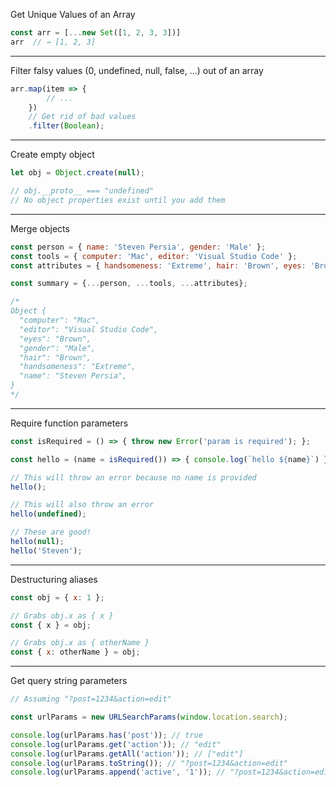 Get Unique Values of an Array

```js
const arr = [...new Set([1, 2, 3, 3])]
arr  // → [1, 2, 3]
```
----

Filter falsy values (0, undefined, null, false, ...) out of an array

```js
arr.map(item => {
        // ...
    })
    // Get rid of bad values
    .filter(Boolean);
```
----

Create empty object

```js
let obj = Object.create(null);

// obj.__proto__ === "undefined"
// No object properties exist until you add them
```
----

Merge objects

```js
const person = { name: 'Steven Persia', gender: 'Male' };
const tools = { computer: 'Mac', editor: 'Visual Studio Code' };
const attributes = { handsomeness: 'Extreme', hair: 'Brown', eyes: 'Brown' };

const summary = {...person, ...tools, ...attributes};

/*
Object {
  "computer": "Mac",
  "editor": "Visual Studio Code",
  "eyes": "Brown",
  "gender": "Male",
  "hair": "Brown",
  "handsomeness": "Extreme",
  "name": "Steven Persia",
}
*/
```
----

Require function parameters

```js
const isRequired = () => { throw new Error('param is required'); };

const hello = (name = isRequired()) => { console.log(`hello ${name}`) };

// This will throw an error because no name is provided
hello();

// This will also throw an error
hello(undefined);

// These are good!
hello(null);
hello('Steven');
```
----

Destructuring aliases

```js
const obj = { x: 1 };

// Grabs obj.x as { x }
const { x } = obj;

// Grabs obj.x as { otherName }
const { x: otherName } = obj;
```
----

Get query string parameters

```js
// Assuming "?post=1234&action=edit"

const urlParams = new URLSearchParams(window.location.search);

console.log(urlParams.has('post')); // true
console.log(urlParams.get('action')); // "edit"
console.log(urlParams.getAll('action')); // ["edit"]
console.log(urlParams.toString()); // "?post=1234&action=edit"
console.log(urlParams.append('active', '1')); // "?post=1234&action=edit&active=1"
```
